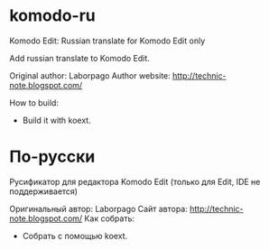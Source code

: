 komodo-ru
=========

Komodo Edit: Russian translate for Komodo Edit only

Add russian translate to Komodo Edit.

Original author: Laborpago
Author website: http://technic-note.blogspot.com/

How to build:

* Build it with koext.


По-русски
=========

Русификатор для редактора Komodo Edit (только для Edit, IDE не поддерживается)

Оригинальный автор: Laborpago
Сайт автора: http://technic-note.blogspot.com/
Как собрать:
* Собрать с помощью koext.
